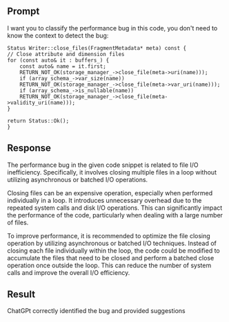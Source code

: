## Prompt 

I want you to classify the performance bug in this code, you don't need to know the context to detect the bug:

    Status Writer::close_files(FragmentMetadata* meta) const {
    // Close attribute and dimension files
    for (const auto& it : buffers_) {
        const auto& name = it.first;
        RETURN_NOT_OK(storage_manager_->close_file(meta->uri(name)));
        if (array_schema_->var_size(name))
        RETURN_NOT_OK(storage_manager_->close_file(meta->var_uri(name)));
        if (array_schema_->is_nullable(name))
        RETURN_NOT_OK(storage_manager_->close_file(meta->validity_uri(name)));
    }

    return Status::Ok();
    }

## Response

The performance bug in the given code snippet is related to file I/O inefficiency. Specifically, it involves closing multiple files in a loop without utilizing asynchronous or batched I/O operations.

Closing files can be an expensive operation, especially when performed individually in a loop. It introduces unnecessary overhead due to the repeated system calls and disk I/O operations. This can significantly impact the performance of the code, particularly when dealing with a large number of files.

To improve performance, it is recommended to optimize the file closing operation by utilizing asynchronous or batched I/O techniques. Instead of closing each file individually within the loop, the code could be modified to accumulate the files that need to be closed and perform a batched close operation once outside the loop. This can reduce the number of system calls and improve the overall I/O efficiency.

## Result

ChatGPt correctly identified the bug and provided suggestions
